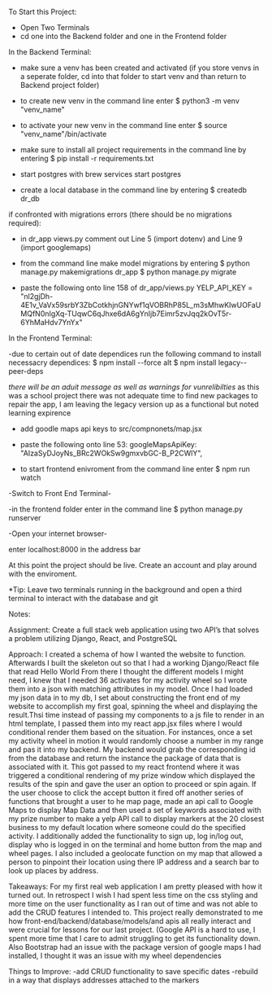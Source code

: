 To Start this Project:

- Open Two Terminals
- cd one into the Backend folder and one in the Frontend folder

In the Backend Terminal:

- make sure a venv has been created and activated (if you store venvs in a seperate folder, cd into that folder to start venv and than return to Backend project folder)
- to create new venv in the command line enter 
  $ python3 -m venv "venv_name"
- to activate your new venv in the command line enter 
  $ source "venv_name"/bin/activate


- make sure to install all project requirements in the command line by entering 
  $ pip install -r requirements.txt
- start postgres with brew services start postgres

- create a local database in the command line by entering 
  $ createdb dr_db

if confronted with migrations errors (there should be no migrations required):
- in dr_app views.py comment out Line 5 (import dotenv) and Line 9 (import googlemaps)
- from the command line make model migrations by entering 
  $ python manage.py makemigrations dr_app 
  $ python manage.py migrate

- paste the following onto line 158 of dr_app/views.py
YELP_API_KEY = "nl2gjDh-4E1v_VaVx59srbY3ZbCotkhjnGNYwf1qVOBRhP85L_m3sMhwKIwUOFaUMQfN0nIgXq-TUqwC6qJhxe6dA6gYnIjb7Eimr5zvJqq2kOvT5r-6YhMaHdv7YnYx"

In the Frontend Terminal:

-due to certain out of date dependices run the following command to install necessacry dependices:
  $ npm install --force 
  alt
  $ npm install legacy--peer-deps
  
  *there will be an aduit message as well as warnings for vunrelibilties* 
  as this was a school project there was not adequate time to find new packages to repair the app, I am leaving the legacy version up as a functional but noted learning expirence

- add goodle maps api keys to src/compnonets/map.jsx

- paste the following onto line 53:
googleMapsApiKey: "AIzaSyDJoyNs_BRc2WOkSw9gmxvbGC-B_P2CWlY",

- to start frontend enivroment from the command line enter
  $ npm run watch
  
  
-Switch to Front End Terminal-
 
 -in the frontend folder enter in the command line
  $ python manage.py runserver
  

-Open your internet browser-

 enter localhost:8000 in the address bar
  
At this point the project should be live. Create an account and play around with the enviroment.


*Tip: Leave two terminals running in the background and open a third terminal to interact with the database and git



Notes:


Assignment:
Create a full stack web application using two API’s that solves a problem utilizing Django, React, and PostgreSQL


Approach:
I created a schema of how I wanted the website to function. 
Afterwards I built the skeleton out so that I had a working Django/React file that read Hello World
From there I thought the different models I might need, I knew that I needed 36 activates for my activity wheel so I wrote them into a json with matching attributes in my model. 
Once I had loaded my json data in to my db, I set about constructing the front end of my website to accomplish my first goal, spinning the wheel and displaying the result.Thsi time instead of passing my components to a js file to render in an html template, I passed them into my react app.jsx files where I would conditional render them based on the situation. For instances, once a set my activity wheel in motion it would randomly choose a number in my range and pas it into my backend. My backend would grab the corresponding id from the database and return the instance the package of data that is associated with it. This got passed to my react frontend where it was triggered a conditional rendering of my prize window which displayed the results of the spin and gave the user an option to proceed or spin again. 
If the user choose to click the accept button it fired off another series of functions that brought a user to he map page, made an api call to Google Maps to display Map Data and then used a set of keywords associated with my prize number to make a yelp API call to display markers at the 20 closest business to my default location where someone could do the specified activity.
I additionally added the functionality to sign up, log in/log out, display who is logged in on the terminal and home button from the map and wheel pages. I also included a geolocate function on my map that allowed a person to pinpoint their location using there IP address and a search bar to look up places by address.  

Takeaways:
For my first real web application I am pretty pleased with how it turned out. In retrospect I wish I had spent less time on the css styling and more time on the user functionality as I ran out of time and was not able to add the CRUD features I intended to. This project really demonstrated to me how front-end/backend/database/models/and apis all really interact and were crucial for lessons for our last project. (Google API is a hard to use, I spent more time that I care to admit struggling to get its functionality down. Also Bootstrap had an issue with the package version of google maps I had installed, I thought it was an issue with my wheel dependencies


Things to Improve:
-add CRUD functionality to save specific dates
-rebuild in a way that displays addresses attached to the markers